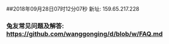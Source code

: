 ##2018年09月28日07时12分07秒 新址: 159.65.217.228
### 兔友常见问题及解答: https://github.com/wanggonging/d/blob/w/FAQ.md
